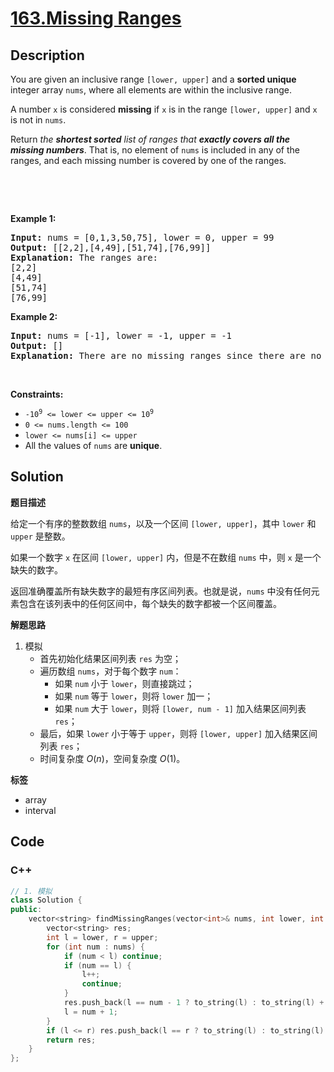 # [163.Missing Ranges](https://leetcode.com/problems/missing-ranges/description/)

## Description

<p>You are given an inclusive range <code>[lower, upper]</code> and a <strong>sorted unique</strong> integer array <code>nums</code>, where all elements are within the inclusive range.</p>

<p>A number <code>x</code> is considered <strong>missing</strong> if <code>x</code> is in the range <code>[lower, upper]</code> and <code>x</code> is not in <code>nums</code>.</p>

<p>Return <em>the <strong>shortest sorted</strong> list of ranges that <b>exactly covers all the missing numbers</b></em>. That is, no element of <code>nums</code> is included in any of the ranges, and each missing number is covered by one of the ranges.</p>

<p>&nbsp;</p>

<p>&nbsp;</p>
<p><strong class="example">Example 1:</strong></p>

<pre>
<strong>Input:</strong> nums = [0,1,3,50,75], lower = 0, upper = 99
<strong>Output:</strong> [[2,2],[4,49],[51,74],[76,99]]
<strong>Explanation:</strong> The ranges are:
[2,2]
[4,49]
[51,74]
[76,99]
</pre>

<p><strong class="example">Example 2:</strong></p>

<pre>
<strong>Input:</strong> nums = [-1], lower = -1, upper = -1
<strong>Output:</strong> []
<strong>Explanation:</strong> There are no missing ranges since there are no missing numbers.
</pre>

<p>&nbsp;</p>
<p><strong>Constraints:</strong></p>

<ul>
  <li><code>-10<sup>9</sup> &lt;= lower &lt;= upper &lt;= 10<sup>9</sup></code></li>
  <li><code>0 &lt;= nums.length &lt;= 100</code></li>
  <li><code>lower &lt;= nums[i] &lt;= upper</code></li>
  <li>All the values of <code>nums</code> are <strong>unique</strong>.</li>
</ul>

## Solution

**题目描述**

给定一个有序的整数数组 `nums`，以及一个区间 `[lower, upper]`，其中 `lower` 和 `upper` 是整数。

如果一个数字 `x` 在区间 `[lower, upper]` 内，但是不在数组 `nums` 中，则 `x` 是一个缺失的数字。

返回准确覆盖所有缺失数字的最短有序区间列表。也就是说，`nums` 中没有任何元素包含在该列表中的任何区间中，每个缺失的数字都被一个区间覆盖。

**解题思路**

1. 模拟
   - 首先初始化结果区间列表 `res` 为空；
   - 遍历数组 `nums`，对于每个数字 `num`：
     - 如果 `num` 小于 `lower`，则直接跳过；
     - 如果 `num` 等于 `lower`，则将 `lower` 加一；
     - 如果 `num` 大于 `lower`，则将 `[lower, num - 1]` 加入结果区间列表 `res`；
   - 最后，如果 `lower` 小于等于 `upper`，则将 `[lower, upper]` 加入结果区间列表 `res`；
   - 时间复杂度 $O(n)$，空间复杂度 $O(1)$。

**标签**

- array
- interval

<!-- code start -->
## Code

### C++

```cpp
// 1. 模拟
class Solution {
public:
    vector<string> findMissingRanges(vector<int>& nums, int lower, int upper) {
        vector<string> res;
        int l = lower, r = upper;
        for (int num : nums) {
            if (num < l) continue;
            if (num == l) {
                l++;
                continue;
            }
            res.push_back(l == num - 1 ? to_string(l) : to_string(l) + "->" + to_string(num - 1));
            l = num + 1;
        }
        if (l <= r) res.push_back(l == r ? to_string(l) : to_string(l) + "->" + to_string(r));
        return res;
    }
};
```

<!-- code end -->
